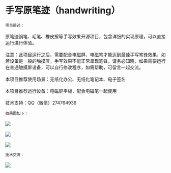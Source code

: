 # 手写原笔迹（handwriting）
`项目简述：`</br></br>
原笔迹钢笔、毛笔、橡皮擦等手写效果开源项目，包含详细的实现原理，可以直接运行进行体验。
</br></br>注意：此项目运行之后，需要配合电磁屏、电磁笔才能达到最佳手写笔锋效果，如若设备是一般的触摸屏，手写效果不能正常呈现笔锋，请务必知晓，如果需要运行在普通触摸屏设备，可以自行修改程序，如需帮助，可留言一起交流。
</br></br>本项目推荐使用场景：无纸化办公、无纸化笔记本、电子签名
</br></br>本项目推荐运行设备：电磁屏平板，配合电磁笔一起使用
</br></br>技术支持：QQ（微信）274764936

`效果图如下：`</br></br>
![](https://raw.githubusercontent.com/leiguoqiang1818/handwriting/master/image/shouxie01.jpg)
</br></br>
![](https://raw.githubusercontent.com/leiguoqiang1818/handwriting/master/image/shufa.jpg)
</br></br>
![](https://raw.githubusercontent.com/leiguoqiang1818/handwriting/master/image/maozedong.jpg)

`技术交流：`
</br></br>
![](https://raw.githubusercontent.com/leiguoqiang1818/handwriting/master/image/weixintouxiangnew.jpg)
